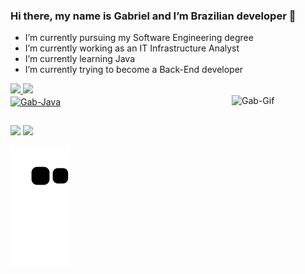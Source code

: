 ### Hi there, my name is Gabriel and I’m Brazilian developer 👋

- I’m currently pursuing my Software Engineering degree
- I’m currently working as an IT Infrastructure Analyst
- I’m currently learning Java
- I’m currently trying to become a Back-End developer

<div>
  <a href="https://github.com/MelloGabriel">
  <img height="180em" src="https://github-readme-stats.vercel.app/api?username=MelloGabriel&show_icons=true&theme=transparent&include_all_commits=true&count_private=true"/>
  <img height="180em" src="https://github-readme-stats.vercel.app/api/top-langs/?username=MelloGabriel&layout=compact&langs_count=16&theme=transparent"/>
</div>

<div>
  <img align="center" alt="Gab-Java" height="50" width="50" src="https://cdn.jsdelivr.net/gh/devicons/devicon/icons/java/java-original-wordmark.svg">
  <img align="right" alt="Gab-Gif" height="150" width="150" src="https://gifimgs.com/animations/anime/rurouni-kenshin/rurouni_kenshin_6.gif">
</div>

##
<div>
  <a href="mailto:gabriel.mello577@gmail.com"><img src="https://img.shields.io/badge/Gmail-D14836?style=for-the-badge&logo=gmail&logoColor=white" target="_blank"></a>
  <a href="https://www.linkedin.com/in/gabriel-mello-692649212/" target="_blank"><img src="https://img.shields.io/badge/LinkedIn-0077B5?style=for-the-badge&logo=linkedin&logoColor=white" target="_blank"></a>
  
  
  ![Snake animation](https://github.com/MelloGabriel/MelloGabriel/blob/output/github-contribution-grid-snake.svg)
</div>
